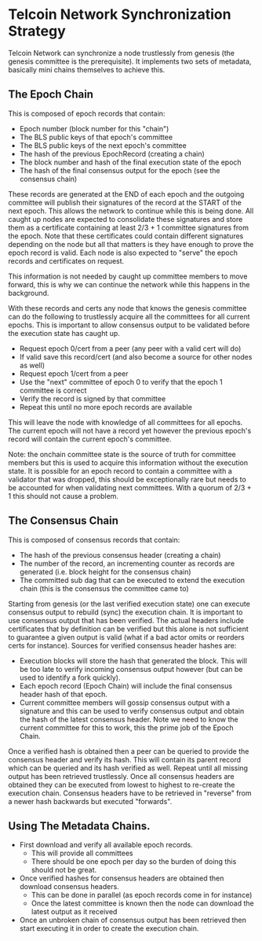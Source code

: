 # Telcoin Network Synchronization Strategy

Telcoin Network can synchronize a node trustlessly from genesis (the genesis committee is the prerequisite).  It implements two sets of metadata, basically mini chains themselves to achieve this.

## The Epoch Chain

This is composed of epoch records that contain:
- Epoch number (block number for this "chain")
- The BLS public keys of that epoch's committee
- The BLS public keys of the next epoch's committee
- The hash of the previous EpochRecord (creating a chain)
- The block number and hash of the final execution state of the epoch
- The hash of the final consensus output for the epoch (see the consensus chain)

These records are generated at the END of each epoch and the outgoing committee will publish their signatures of the record at the START of the next epoch.  This allows the network to continue while this is being done.  All caught up nodes are expected to consolidate these signatures and store them as a certificate containing at least 2/3 + 1 committee signatures from the epoch.  Note that these certificates could contain different signatures depending on the node but all that matters is they have enough to prove the epoch record is valid.  Each node is also expected to "serve" the epoch records and certificates on request.

This information is not needed by caught up committee members to move forward, this is why we can continue the network while this happens in the background.

With these records and certs any node that knows the genesis committee can do the following to trustlessly acquire all the committees for all current epochs.  This is important to allow consensus output to be validated before the execution state has caught up.
- Request epoch 0/cert from a peer (any peer with a valid cert will do)
- If valid save this record/cert (and also become a source for other nodes as well)
- Request epoch 1/cert from a peer
- Use the "next" committee of epoch 0 to verify that the epoch 1 committee is correct
- Verify the record is signed by that committee
- Repeat this until no more epoch records are available

This will leave the node with knowledge of all committees for all epochs.  The current epoch will not have a record yet however the previous epoch's record will contain the current epoch's committee.

Note: the onchain committee state is the source of truth for committee members but this is used to acquire this information without the execution state.  It is possible for an epoch record to contain a committee with a validator that was dropped, this should be exceptionally rare but needs to be accounted for when validating next committees.  With a quorum of 2/3 + 1 this should not cause a problem.

## The Consensus Chain

This is composed of consensus records that contain:
- The hash of the previous consensus header (creating a chain)
- The number of the record, an incrementing counter as records are generated (i.e. block height for the consensus chain)
- The committed sub dag that can be executed to extend the execution chain (this is the consensus the committee came to)

Starting from genesis (or the last verified execution state) one can execute consensus output to rebuild (sync) the execution chain.  It is important to use consensus output that has been verified.  The actual headers include certificates that by definition can be verified but this alone is not sufficient to guarantee a given output is valid (what if a bad actor omits or reorders certs for instance).  Sources for verified consensus header hashes are:
- Execution blocks will store the hash that generated the block.  This will be too late to verify incoming consensus output however (but can be used to identify a fork quickly).
- Each epoch record (Epoch Chain) will include the final consensus header hash of that epoch.
- Current committee members will gossip consensus output with a signature and this can be used to verify consensus output and obtain the hash of the latest consensus header.  Note we need to know the current committee for this to work, this the prime job of the Epoch Chain.

Once a verified hash is obtained then a peer can be queried to provide the consensus header and verify its hash.  This will contain its parent record which can be queried and its hash verified as well.  Repeat until all missing output has been retrieved trustlessly.  Once all consensus headers are obtained they can be executed from lowest to highest to re-create the execution chain.  Consensus headers have to be retrieved in "reverse" from a newer hash backwards but executed "forwards".

## Using The Metadata Chains.

- First download and verify all available epoch records.
  - This will provide all committees
  - There should be one epoch per day so the burden of doing this should not be great.
- Once verified hashes for consensus headers are obtained then download consensus headers.
  - This can be done in parallel (as epoch records come in for instance)
  - Once the latest committee is known then the node can download the latest output as it received
- Once an unbroken chain of consensus output has been retrieved then start executing it in order to create the execution chain.

